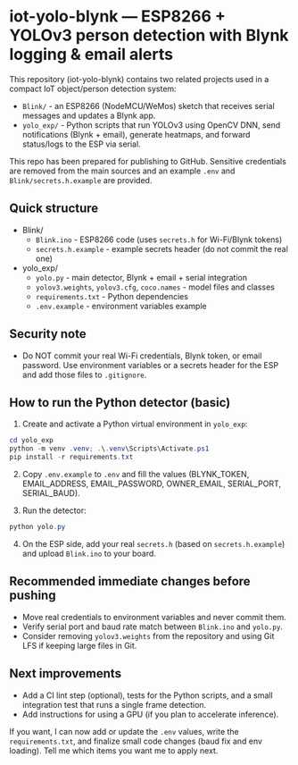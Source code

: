 
# iot-yolo-blynk — ESP8266 + YOLOv3 person detection with Blynk logging & email alerts

This repository (iot-yolo-blynk) contains two related projects used in a compact IoT object/person detection system:

- `Blink/` - an ESP8266 (NodeMCU/WeMos) sketch that receives serial messages and updates a Blynk app.
- `yolo_exp/` - Python scripts that run YOLOv3 using OpenCV DNN, send notifications (Blynk + email), generate heatmaps, and forward status/logs to the ESP via serial.

This repo has been prepared for publishing to GitHub. Sensitive credentials are removed from the main sources and an example `.env` and `Blink/secrets.h.example` are provided.

## Quick structure

- Blink/
  - `Blink.ino` - ESP8266 code (uses `secrets.h` for Wi-Fi/Blynk tokens)
  - `secrets.h.example` - example secrets header (do not commit the real one)
- yolo_exp/
  - `yolo.py` - main detector, Blynk + email + serial integration
  - `yolov3.weights`, `yolov3.cfg`, `coco.names` - model files and classes
  - `requirements.txt` - Python dependencies
  - `.env.example` - environment variables example

## Security note
- Do NOT commit your real Wi-Fi credentials, Blynk token, or email password. Use environment variables or a secrets header for the ESP and add those files to `.gitignore`.

## How to run the Python detector (basic)

1. Create and activate a Python virtual environment in `yolo_exp`:

```powershell
cd yolo_exp
python -m venv .venv; .\.venv\Scripts\Activate.ps1
pip install -r requirements.txt
```

2. Copy `.env.example` to `.env` and fill the values (BLYNK_TOKEN, EMAIL_ADDRESS, EMAIL_PASSWORD, OWNER_EMAIL, SERIAL_PORT, SERIAL_BAUD).

3. Run the detector:

```powershell
python yolo.py
```

4. On the ESP side, add your real `secrets.h` (based on `secrets.h.example`) and upload `Blink.ino` to your board.

## Recommended immediate changes before pushing
- Move real credentials to environment variables and never commit them.
- Verify serial port and baud rate match between `Blink.ino` and `yolo.py`.
- Consider removing `yolov3.weights` from the repository and using Git LFS if keeping large files in Git.

## Next improvements
- Add a CI lint step (optional), tests for the Python scripts, and a small integration test that runs a single frame detection.
- Add instructions for using a GPU (if you plan to accelerate inference).

If you want, I can now add or update the `.env` values, write the `requirements.txt`, and finalize small code changes (baud fix and env loading). Tell me which items you want me to apply next.

